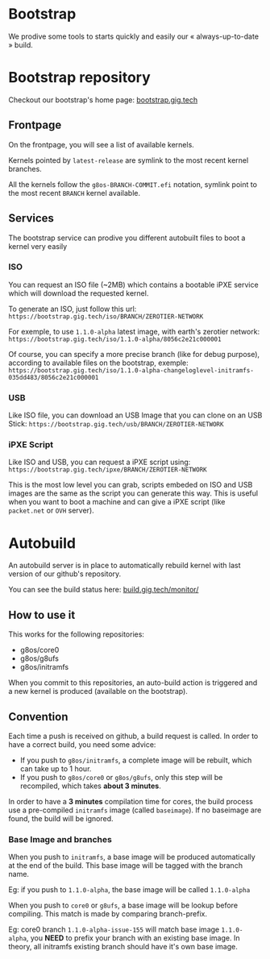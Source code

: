 # Bootstrap

We prodive some tools to starts quickly and easily our « always-up-to-date » build.

# Bootstrap repository

Checkout our bootstrap's home page: [bootstrap.gig.tech](https://bootstrap.gig.tech)

## Frontpage
On the frontpage, you will see a list of available kernels.

Kernels pointed by `latest-release` are symlink to the most recent kernel branches.

All the kernels follow the `g8os-BRANCH-COMMIT.efi` notation, symlink point to the most recent `BRANCH` kernel available.

## Services

The bootstrap service can prodive you different autobuilt files to boot a kernel very easily

### ISO

You can request an ISO file (~2MB) which contains a bootable iPXE service which will download the requested kernel.

To generate an ISO, just follow this url: `https://bootstrap.gig.tech/iso/BRANCH/ZEROTIER-NETWORK`

For exemple, to use `1.1.0-alpha` latest image, with earth's zerotier network: `https://bootstrap.gig.tech/iso/1.1.0-alpha/8056c2e21c000001`

Of course, you can specify a more precise branch (like for debug purpose), according to available files on the bootstrap, exemple: `https://bootstrap.gig.tech/iso/1.1.0-alpha-changeloglevel-initramfs-035dd483/8056c2e21c000001`

### USB

Like ISO file, you can download an USB Image that you can clone on an USB Stick: `https://bootstrap.gig.tech/usb/BRANCH/ZEROTIER-NETWORK`

### iPXE Script

Like ISO and USB, you can request a iPXE script using: `https://bootstrap.gig.tech/ipxe/BRANCH/ZEROTIER-NETWORK`

This is the most low level you can grab, scripts embeded on ISO and USB images are the same as the script you can generate this way.
This is useful when you want to boot a machine and can give a iPXE script (like `packet.net` or `OVH` server).


# Autobuild

An autobuild server is in place to automatically rebuild kernel with last version of our github's repository.

You can see the build status here: [build.gig.tech/monitor/](https://build.gig.tech/monitor/)

## How to use it

This works for the following repositories:
- g8os/core0
- g8os/g8ufs
- g8os/initramfs

When you commit to this repositories, an auto-build action is triggered and a new kernel is produced (available on the bootstrap).

## Convention

Each time a push is received on github, a build request is called. In order to have a correct build, you need some advice:
- If you push to `g8os/initramfs`, a complete image will be rebuilt, which can take up to 1 hour.
- If you push to `g8os/core0` or `g8os/g8ufs`, only this step will be recompiled, which takes **about 3 minutes**.

In order to have a **3 minutes** compilation time for cores, the build process use a pre-compiled `initramfs` image (called `baseimage`).
If no baseimage are found, the build will be ignored.

### Base Image and branches

When you push to `initramfs`, a base image will be produced automatically at the end of the build.
This base image will be tagged with the branch name.

Eg: if you push to `1.1.0-alpha`, the base image will be called `1.1.0-alpha`

When you push to `core0` or `g8ufs`, a base image will be lookup before compiling. This match is made by comparing branch-prefix.

Eg: core0 branch `1.1.0-alpha-issue-155` will match base image `1.1.0-alpha`, you **NEED** to prefix your branch with an existing base image.
In theory, all initramfs existing branch should have it's own base image.
